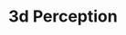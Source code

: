 ---
layout: page
title: 3d Perception
description: Pedestrian Classification
img: assets/img/coursework/RO47004.gif
importance: 1.3
category: coursework
---